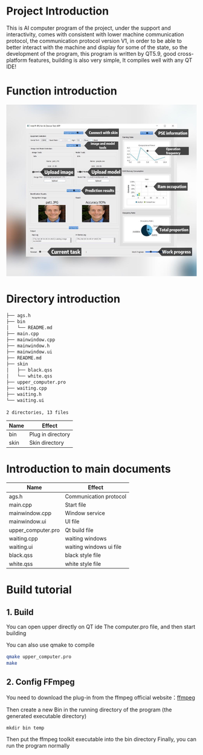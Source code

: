 # Project Introduction
This is AI computer program of the project, under the support and interactivity, comes with consistent with lower machine communication protocol, the communication protocol version V1, in order to be able to better interact with the machine and display for some of the state, so the development of the program, this program is written by QT5.9, good cross-platform features, building is also very simple, It compiles well with any QT IDE!

# Function introduction

<p align="center">
  <img alt="Micro-ML Demo" src="./md_image/up.JPG">
</p>

# Directory introduction

```
├── ags.h
├── bin
│   └── README.md
├── main.cpp
├── mainwindow.cpp
├── mainwindow.h
├── mainwindow.ui
├── README.md
├── skin
│   ├── black.qss
│   └── white.qss
├── upper_computer.pro
├── waiting.cpp
├── waiting.h
└── waiting.ui

2 directories, 13 files
```

|  Name   | Effect  |
|  ----  | ----  |
| bin  | Plug in directory |
| skin  | Skin directory |

# Introduction to main documents

|  Name   | Effect  |
|  ----  | ----  |
| ags.h  | Communication protocol |
| main.cpp  | Start file |
| mainwindow.cpp  | Window service |
| mainwindow.ui | UI file |
| upper_computer.pro | Qt build file |
| waiting.cpp | waiting windows |
| waiting.ui | waiting windows ui file |
| black.qss | black style file |
| white.qss | white style file |

# Build tutorial
## 1. Build
You can open upper directly on QT ide The computer.pro file, and then start building

You can also use qmake to compile
```bash
qmake upper_computer.pro 
make
```

## 2. Config FFmpeg
You need to download the plug-in from the ffmpeg official website：[ffmpeg](https://github.com/BtbN/FFmpeg-Builds/releases)

Then create a new Bin in the running directory of the program (the generated executable directory)
```
mkdir bin temp
```
Then put the ffmpeg toolkit executable into the bin directory
Finally, you can run the program normally
